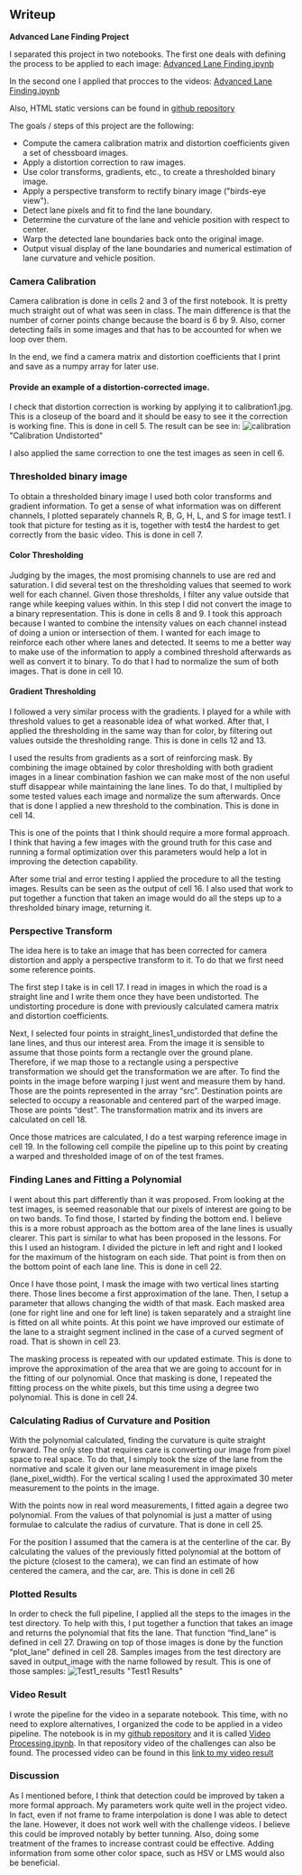 ## Writeup
**Advanced Lane Finding Project**

I separated this project in two notebooks. The first one deals with defining the process to be applied to each image: [Advanced Lane Finding.ipynb](https://github.com/albertoferna/CarND-Advanced-Lane-Lines/blob/master/Advanced%20Lane%20Finding.ipynb)

In the second one I applied that procces to the videos: [Advanced Lane Finding.ipynb](https://github.com/albertoferna/CarND-Advanced-Lane-Lines/blob/master/Video%20Processing.ipynb)

Also, HTML static versions can be found in [github repository](https://github.com/albertoferna/CarND-Advanced-Lane-Lines)

The goals / steps of this project are the following:

* Compute the camera calibration matrix and distortion coefficients given a set of chessboard images.
* Apply a distortion correction to raw images.
* Use color transforms, gradients, etc., to create a thresholded binary image.
* Apply a perspective transform to rectify binary image ("birds-eye view").
* Detect lane pixels and fit to find the lane boundary.
* Determine the curvature of the lane and vehicle position with respect to center.
* Warp the detected lane boundaries back onto the original image.
* Output visual display of the lane boundaries and numerical estimation of lane curvature and vehicle position.


### Camera Calibration

Camera calibration is done in cells 2 and 3 of the first notebook. It is pretty much straight out of what was seen in class. The main difference is that the number of corner points change because the board is 6 by 9. Also, corner detecting fails in some images and that has to be accounted for when we loop over them.

In the end, we find a camera matrix and distortion coefficients that I print and save as a numpy array for later use.

#### Provide an example of a distortion-corrected image.

I check that distortion correction is working by applying it to calibration1.jpg. This is a closeup of the board and it should be easy to see it the correction is working fine. This is done in cell 5. The result can be see in:
![calibration](./output_images/calibration1_undistorted.jpg) "Calibration Undistorted"

I also applied the same correction to one the test images as seen in cell 6.

### Thresholded binary image

To obtain a thresholded binary image I used both color transforms and gradient information. To get a sense of what information was on different channels, I plotted separately channels R, B, G, H, L, and S for image test1. I took that picture for testing as it is, together with test4 the hardest to get correctly from the basic video. This is done in cell 7.

#### Color Thresholding

Judging by the images, the most promising channels to use are red and saturation. I did several test on the thresholding values that seemed to work well for each channel. Given those thresholds, I filter any value outside that range while keeping values within. In this step I did not convert the image to a binary representation. This is done in cells 8 and 9. I took this approach because I wanted to combine the intensity values on each channel instead of doing a union or intersection of them. I wanted for each image to reinforce each other where lanes and detected. It seems to me a better way to make use of the information to apply a combined threshold afterwards as well as convert it to binary. To do that I had to normalize the sum of both images. That is done in cell 10.

#### Gradient Thresholding

I followed a very similar process with the gradients. I played for a while with threshold values to get a reasonable idea of what worked. After that, I applied the thresholding in the same way than for color, by filtering out values outside the thresholding range. This is done in cells 12 and 13.

I used the results from gradients as a sort of reinforcing mask. By combining the image obtained by color thresholding with both gradient images in a linear combination fashion we can make most of the non useful stuff disappear while maintaining the lane lines. To do that, I multiplied by some tested values each image and normalize the sum afterwards. Once that is done I applied a new threshold to the combination. This is done in cell 14.

This is one of the points that I think should require a more formal approach. I think that having a few images with the ground truth for this case and running a formal optimization over this parameters would help a lot in improving the detection capability.

After some trial and error testing I applied the procedure to all the testing images. Results can be seen as the output of cell 16. I also used that work to put together a function that taken an image would do all the steps up to a thresholded binary image, returning it.

### Perspective Transform

The idea here is to take an image that has been corrected for camera distortion and apply a perspective transform to it. To do that we first need some reference points.

The first step I take is in cell 17. I read in images in which the road is a straight line and I write them once they have been undistorted. The undistorting procedure is done with previously calculated camera matrix and distortion coefficients.

Next, I selected four points in straight_lines1_undistorded that define the lane lines, and thus our interest area. From the image it is sensible to assume that those points form a rectangle over the ground plane. Therefore, if we map those to a rectangle using a perspective transformation we should get the transformation we are after. To find the points in the image before warping I just went and measure them by hand. Those are the points represented in the array “src”. Destination points are selected to occupy a reasonable and centered part of the warped image. Those are points “dest”.  The transformation matrix and its invers are calculated on cell 18.

Once those matrices are calculated, I do a test warping reference image in cell 19. In the following cell compile the pipeline up to this point by creating a warped and thresholded image of on of the test frames.

### Finding Lanes and Fitting a Polynomial

I went about this part differently than it was proposed. From looking at the test images, is seemed reasonable that our pixels of interest are going to be on two bands. To find those, I started by finding the bottom end. I believe this is a more robust approach as the bottom area of the lane lines is usually clearer. This part is similar to what has been proposed in the lessons. For this I used an histogram. I divided the picture in left and right and I looked for the maximum of the histogram on each side. That point is from then on the bottom point of each lane line. This is done in cell 22.

Once I have those point, I mask the image with two vertical lines starting there. Those lines become a first approximation of the lane. Then, I setup a parameter that allows changing the width of that mask. Each masked area (one for right line and one for left line) is taken separately and a straight line is fitted on all white points. At this point we have improved our estimate of the lane to a straight segment inclined in the case of a curved segment of road. That is shown in cell 23.

The masking process is repeated with our updated estimate. This is done to improve the approximation of the area that we are going to account for in the fitting of our polynomial. Once that masking is done, I repeated the fitting process on the white pixels, but this time using a degree two polynomial. This is done in cell 24.

### Calculating Radius of Curvature and Position

With the polynomial calculated, finding the curvature is quite straight forward. The only step that requires care is converting our image from pixel space to real space. To do that, I simply took the size of the lane from the normative and scale it given our lane measurement in image pixels (lane_pixel_width). For the vertical scaling I used the approximated 30 meter measurement to the points in the image.

With the points now in real word measurements, I fitted again a degree two polynomial. From the values of that polynomial is just a matter of using formulae to calculate the radius of curvature. That is done in cell 25.

For the position I assumed that the camera is at the centerline of the car. By calculating the values of the previously fitted polynomial at the bottom of the picture (closest to the camera), we can find an estimate of how centered the camera, and the car, are. This is done in cell 26

### Plotted Results

In order to check the full pipeline, I applied all the steps to the images in the test directory.  To help with this, I put together a function that takes an image and returns the polynomial that fits the lane. That function “find_lane” is defined in cell 27. Drawing on top of those images is done by the function “plot_lane” defined in cell 28. Samples images from the test directory are saved in output_image with the name followed by result. This is one of those samples:
![Test1_results](./output_images/test1_results.jpg) "Test1 Results"

### Video Result

I wrote the pipeline for the video in a separate notebook. This time, with no need to explore alternatives, I organized the code to be applied in a video pipeline. The notebook is in my [github repository](https://github.com/albertoferna/CarND-Advanced-Lane-Lines) and it is called [Video Processing.ipynb](https://github.com/albertoferna/CarND-Advanced-Lane-Lines/blob/master/Video%20Processing.ipynb). In that repository video of the challenges can also be found.
The processed video can be found in this [link to my video result](./project_video_processed.mp4)


### Discussion

As I mentioned before, I think that detection could be improved by taken a more formal approach. My parameters work quite well in the project video. In fact, even if not frame to frame interpolation is done I was able to detect the lane. However, it does not work well with the challenge videos. I believe this could be improved notably by better tunning. Also, doing some treatment of the frames to increase contrast could be effective. Adding information from some other color space, such as HSV or LMS would also be beneficial.
